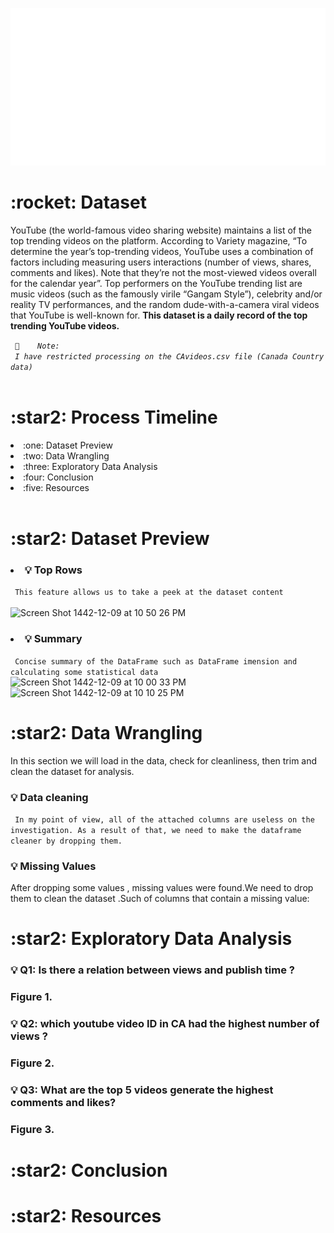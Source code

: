 

<br> <br>

<img src="./board.svg" alt="" /> 



<h1>:rocket: Dataset</h1>
<p> YouTube (the world-famous video sharing website) maintains a list of the top trending videos on the platform. According to Variety magazine, “To determine the year’s top-trending videos, YouTube uses a combination of factors including measuring users interactions (number of views, shares, comments and likes). Note that they’re not the most-viewed videos overall for the calendar year”. Top performers on the YouTube trending list are music videos (such as the famously virile “Gangam Style”), celebrity and/or reality TV performances, and the random dude-with-a-camera viral videos that YouTube is well-known for. <strong> This dataset is a daily record of the top trending YouTube videos.</strong> </p> 
<code> 📌   <i> Note:  <br> I have restricted processing on the CAvideos.csv file (Canada Country data) </i> </code>

<br>
<br>

<h1> :star2: Process Timeline  </h1>
<li> :one: Dataset Preview </li>
<li> :two: Data Wrangling </li>
<li> :three: Exploratory Data Analysis </li>
<li>:four: Conclusion </li>
<li> :five: Resources </li>
 <br> 

<h1> :star2: Dataset Preview  </h1>



<h3><li> 💡 Top Rows</li></h3>
          <code> This feature allows us to take a peek at the dataset content </code> <br> 
<br>
 <img width="500" alt="Screen Shot 1442-12-09 at 10 50 26 PM" src="https://user-images.githubusercontent.com/59771760/126218613-b7f4b1f1-e50f-47b6-baab-f06d34480425.png">


<h3><li> 💡 Summary</li> </h3>
<code> Concise summary of the DataFrame such as DataFrame imension and calculating some statistical data</code>

<img width="500" alt="Screen Shot 1442-12-09 at 10 00 33 PM" src="https://user-images.githubusercontent.com/59771760/126212948-ddcf8916-e33c-4c39-b2dc-ee77c6880636.png">


<img width="500" alt="Screen Shot 1442-12-09 at 10 10 25 PM" src="https://user-images.githubusercontent.com/59771760/126213980-231912ba-6ff3-4755-aae3-6dcd3c91aafc.png">
<br> 
<h1> :star2: Data Wrangling  </h1>
  
<p>In this section we will load in the data, check for cleanliness, then trim and clean the dataset for analysis.</p>

<h3> 💡 Data cleaning </h3>
<code> In my point of view, all of the attached columns are useless on the investigation. As a result of that, we need to make the dataframe cleaner by dropping them.</code>
<h3> 💡 Missing Values </h3>
 <p> After dropping some values , missing values were found.We need to drop them to clean the dataset .Such of columns that contain a missing value: </p>
  
  
  <h1> :star2:  Exploratory Data Analysis  </h1>
  <h3> 💡 Q1: Is there a relation between views and publish time ? <h3>
    Figure 1. 
  <h3> 💡 Q2: which youtube video ID in CA had the highest number of views ? <h3>
    Figure 2. 
  <h3> 💡 Q3: What are the top 5 videos generate the highest comments and likes? <h3>
    Figure 3. 
    
 
 <h1> :star2: Conclusion </h1>
   
   <h1> :star2: Resources </h1>
  


